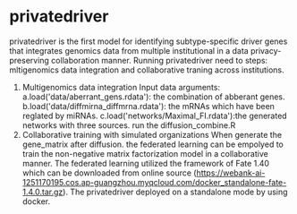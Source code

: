 # privatedriver
privatedriver is the first model for identifying subtype-specific driver genes that integrates genomics data from multiple institutional in a data privacy-preserving collaboration manner. Running privatedriver need to steps: mltigenomics data integration and collaborative traning across institutions.
1. Multigenomics data integration
   Input data arguments:
   a.load('data/aberrant_gens.rdata'): the combination of abberant genes.
   b.load('data/diffmirna_diffmrna.rdata'): the mRNAs which have been reglated by miRNAs.
   c.load('networks/Maximal_FI.rdata'):the generated networks with three sources.
   run the diffusion_combine.R
2. Collaborative training with simulated organizations
When generate the gene_matrix after diffusion. the federated learning can be empolyed to train the non-negative matrix factorization model in a collaborative manner.
The federated learning utilized the framework of Fate 1.40 which can be downloaded from online source (https://webank-ai-1251170195.cos.ap-guangzhou.myqcloud.com/docker_standalone-fate-1.4.0.tar.gz). The privatedriver deployed on a standalone mode by using docker.
